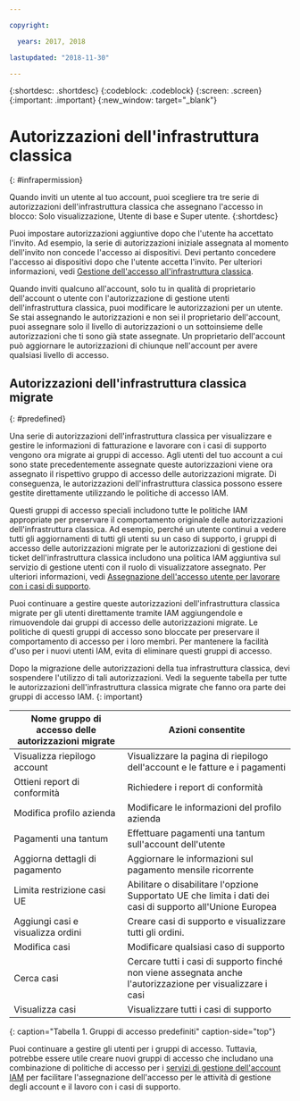 ```yaml
---

copyright:

  years: 2017, 2018

lastupdated: "2018-11-30"

---
```


{:shortdesc: .shortdesc}
{:codeblock: .codeblock}
{:screen: .screen}
{:important: .important}
{:new_window: target="_blank"}

# Autorizzazioni dell'infrastruttura classica
{: #infrapermission}

Quando inviti un utente al tuo account, puoi scegliere tra tre serie di autorizzazioni dell'infrastruttura classica che assegnano l'accesso in blocco: Solo visualizzazione, Utente di base e Super utente.
{:shortdesc}

Puoi impostare autorizzazioni aggiuntive dopo che l'utente ha accettato l'invito. Ad esempio, la serie di autorizzazioni iniziale assegnata al momento dell'invito non concede l'accesso ai dispositivi. Devi pertanto concedere l'accesso ai dispositivi dopo che l'utente accetta l'invito. Per ulteriori informazioni, vedi [Gestione dell'accesso all'infrastruttura classica](/docs/iam/mnginfra.html#mngclassicinfra).

Quando inviti qualcuno all'account, solo tu in qualità di proprietario dell'account o utente con l'autorizzazione di gestione utenti dell'infrastruttura classica, puoi modificare le autorizzazioni per un utente. Se stai assegnando le autorizzazioni e non sei il proprietario dell'account, puoi assegnare solo il livello di autorizzazioni o un sottoinsieme delle autorizzazioni che ti sono già state assegnate. Un proprietario dell'account può aggiornare le autorizzazioni di chiunque nell'account per avere qualsiasi livello di accesso.


## Autorizzazioni dell'infrastruttura classica migrate
{: #predefined}

Una serie di autorizzazioni dell'infrastruttura classica per visualizzare e gestire le informazioni di fatturazione e lavorare con i casi di supporto vengono ora migrate ai gruppi di accesso. Agli utenti del tuo account a cui sono state precedentemente assegnate queste autorizzazioni viene ora assegnato il rispettivo gruppo di accesso delle autorizzazioni migrate. Di conseguenza, le autorizzazioni dell'infrastruttura classica possono essere gestite direttamente utilizzando le politiche di accesso IAM.

Questi gruppi di accesso speciali includono tutte le politiche IAM appropriate per preservare il comportamento originale delle autorizzazioni dell'infrastruttura classica. Ad esempio, perché un utente continui a vedere tutti gli aggiornamenti di tutti gli utenti su un caso di supporto, i gruppi di accesso delle autorizzazioni migrate per le autorizzazioni di gestione dei ticket dell'infrastruttura classica includono una politica IAM aggiuntiva sul servizio di gestione utenti con il ruolo di visualizzatore assegnato. Per ulteriori informazioni, vedi [Assegnazione dell'accesso utente per lavorare con i casi di supporto](/docs/get-support/support_access.html#access).

Puoi continuare a gestire queste autorizzazioni dell'infrastruttura classica migrate per gli utenti direttamente tramite IAM aggiungendole e rimuovendole dai gruppi di accesso delle autorizzazioni migrate. Le politiche di questi gruppi di accesso sono bloccate per preservare il comportamento di accesso per i loro membri. Per mantenere la facilità d'uso per i nuovi utenti IAM, evita di eliminare questi gruppi di accesso.

Dopo la migrazione delle autorizzazioni della tua infrastruttura classica, devi sospendere l'utilizzo di tali autorizzazioni. Vedi la seguente tabella per tutte le autorizzazioni dell'infrastruttura classica migrate che fanno ora parte dei gruppi di accesso IAM.
{: important}

| Nome gruppo di accesso delle autorizzazioni migrate | Azioni consentite |
|----------|---------|
| Visualizza riepilogo account | Visualizzare la pagina di riepilogo dell'account e le fatture e i pagamenti |
| Ottieni report di conformità | Richiedere i report di conformità |
| Modifica profilo azienda | Modificare le informazioni del profilo azienda |
| Pagamenti una tantum | Effettuare pagamenti una tantum sull'account dell'utente |
| Aggiorna dettagli di pagamento | Aggiornare le informazioni sul pagamento mensile ricorrente |
| Limita restrizione casi UE | Abilitare o disabilitare l'opzione Supportato UE che limita i dati dei casi di supporto all'Unione Europea  |
| Aggiungi casi e visualizza ordini | Creare casi di supporto e visualizzare tutti gli ordini.  |
| Modifica casi | Modificare qualsiasi caso di supporto |
| Cerca casi | Cercare tutti i casi di supporto finché non viene assegnata anche l'autorizzazione per visualizzare i casi |
| Visualizza casi | Visualizzare tutti i casi di supporto |
{: caption="Tabella 1. Gruppi di accesso predefiniti" caption-side="top"}

Puoi continuare a gestire gli utenti per i gruppi di accesso. Tuttavia, potrebbe essere utile creare nuovi gruppi di accesso che includano una combinazione di politiche di accesso per i [servizi di gestione dell'account IAM](/docs/iam?topic=iam-account-services#account-services) per facilitare l'assegnazione dell'accesso per le attività di gestione degli account e il lavoro con i casi di supporto.
